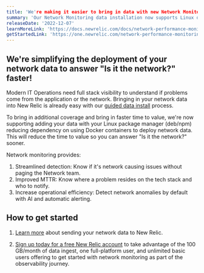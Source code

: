 ```yaml
---
title: 'We're making it easier to bring in data with new Network Monitoring install methods'
summary: 'Our Network Monitoring data installation now supports Linux deb/npm so you can begin detection of network issues faster'
releaseDate: '2022-12-07'
learnMoreLink: 'https://docs.newrelic.com/docs/network-performance-monitoring/setup-performance-monitoring/snmp-performance-monitoring/'
getStartedLink: 'https://one.newrelic.com/network-performance-monitoring'
---
```


## We're simplifying the deployment of your network data to answer "Is it the network?" faster!

Modern IT Operations need full stack visibility to understand if problems come from the application or the network. Bringing in your network data into New Relic is already easy with our [guided data install](https://docs.newrelic.com/docs/network-performance-monitoring/setup-performance-monitoring/snmp-performance-monitoring/) process.

To bring in additional coverage and bring in faster time to value, we're now supporting adding your data with your Linux package manager (deb/npm) reducing dependency on using Docker containers to deploy network data. This will reduce the time to value so you can answer "Is it the network?" sooner.

Network monitoring provides:

1. Streamlined detection: Know if it's network causing issues without paging the Network team.
2. Improved MTTR: Know where a problem resides on the tech stack and who to notify.
3. Increase operational efficiency: Detect network anomalies by default with AI and automatic alerting.

## How to get started

1. [Learn more](https://docs.newrelic.com/docs/network-performance-monitoring/setup-performance-monitoring/snmp-performance-monitoring) about sending your network data to New Relic.

2. [Sign up today for a free New Relic account](https://newrelic.com/signup) to take advantage of the 100 GB/month of data ingest, one full-platform user, and unlimited basic users offering to get started with network monitoring as part of the observability journey.






